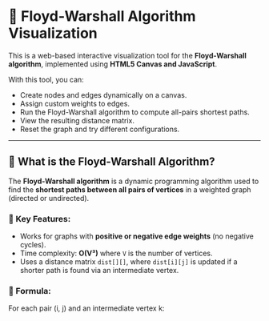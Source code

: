 # 🔄 Floyd-Warshall Algorithm Visualization

This is a web-based interactive visualization tool for the **Floyd-Warshall algorithm**, implemented using **HTML5 Canvas and JavaScript**.

With this tool, you can:
- Create nodes and edges dynamically on a canvas.
- Assign custom weights to edges.
- Run the Floyd-Warshall algorithm to compute all-pairs shortest paths.
- View the resulting distance matrix.
- Reset the graph and try different configurations.

---

## 🧠 What is the Floyd-Warshall Algorithm?

The **Floyd-Warshall algorithm** is a dynamic programming algorithm used to find the **shortest paths between all pairs of vertices** in a weighted graph (directed or undirected).

### 📌 Key Features:
- Works for graphs with **positive or negative edge weights** (no negative cycles).
- Time complexity: **O(V³)** where `V` is the number of vertices.
- Uses a distance matrix `dist[][]`, where `dist[i][j]` is updated if a shorter path is found via an intermediate vertex.

### 📘 Formula:

For each pair (i, j) and an intermediate vertex k:

